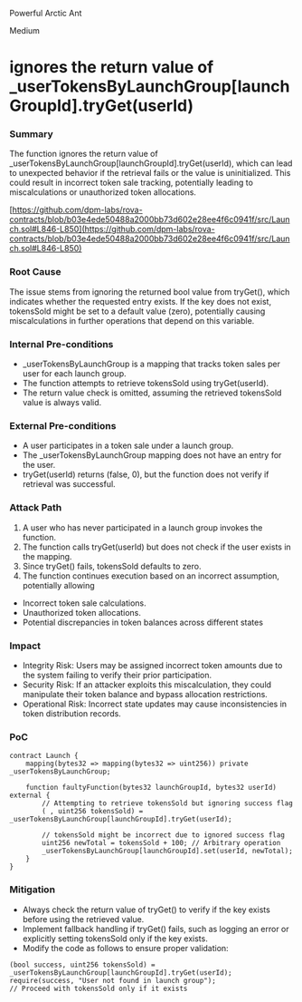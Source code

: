 Powerful Arctic Ant

Medium

# ignores the return value of _userTokensByLaunchGroup[launchGroupId].tryGet(userId)

### Summary

The function ignores the return value of _userTokensByLaunchGroup[launchGroupId].tryGet(userId), which can lead to unexpected behavior if the retrieval fails or the value is uninitialized. This could result in incorrect token sale tracking, potentially leading to miscalculations or unauthorized token allocations.

[https://github.com/dpm-labs/rova-contracts/blob/b03e4ede50488a2000bb73d602e28ee4f6c0941f/src/Launch.sol#L846-L850](https://github.com/dpm-labs/rova-contracts/blob/b03e4ede50488a2000bb73d602e28ee4f6c0941f/src/Launch.sol#L846-L850)

### Root Cause

The issue stems from ignoring the returned bool value from tryGet(), which indicates whether the requested entry exists. If the key does not exist, tokensSold might be set to a default value (zero), potentially causing miscalculations in further operations that depend on this variable.

### Internal Pre-conditions

- _userTokensByLaunchGroup is a mapping that tracks token sales per user for each launch group.
- The function attempts to retrieve tokensSold using tryGet(userId).
- The return value check is omitted, assuming the retrieved tokensSold value is always valid.

### External Pre-conditions

- A user participates in a token sale under a launch group.
- The _userTokensByLaunchGroup mapping does not have an entry for the user.
- tryGet(userId) returns (false, 0), but the function does not verify if retrieval was successful.

### Attack Path

1. A user who has never participated in a launch group invokes the function.
2. The function calls tryGet(userId) but does not check if the user exists in the mapping.
3. Since tryGet() fails, tokensSold defaults to zero.
4. The function continues execution based on an incorrect assumption, potentially allowing

- Incorrect token sale calculations.
- Unauthorized token allocations.
- Potential discrepancies in token balances across different states

### Impact

- Integrity Risk: Users may be assigned incorrect token amounts due to the system failing to verify their prior participation.
- Security Risk: If an attacker exploits this miscalculation, they could manipulate their token balance and bypass allocation restrictions.
- Operational Risk: Incorrect state updates may cause inconsistencies in token distribution records.

### PoC

```solidity
contract Launch {
    mapping(bytes32 => mapping(bytes32 => uint256)) private _userTokensByLaunchGroup;

    function faultyFunction(bytes32 launchGroupId, bytes32 userId) external {
        // Attempting to retrieve tokensSold but ignoring success flag
        ( , uint256 tokensSold) = _userTokensByLaunchGroup[launchGroupId].tryGet(userId);

        // tokensSold might be incorrect due to ignored success flag
        uint256 newTotal = tokensSold + 100; // Arbitrary operation
        _userTokensByLaunchGroup[launchGroupId].set(userId, newTotal);
    }
}

```

### Mitigation

- Always check the return value of tryGet() to verify if the key exists before using the retrieved value.
- Implement fallback handling if tryGet() fails, such as logging an error or explicitly setting tokensSold only if the key exists.
- Modify the code as follows to ensure proper validation:

```solidity
(bool success, uint256 tokensSold) = _userTokensByLaunchGroup[launchGroupId].tryGet(userId);
require(success, "User not found in launch group");
// Proceed with tokensSold only if it exists

```
